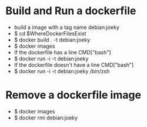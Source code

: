Build and Run a dockerfile
=====
* build a image with a tag name debian:joeky
* $ cd $WhereDockerFilesExist
* $ docker build . -t debian:joeky
* $ docker images
* If the dockerfile has a line CMD["bash"]
* $ docker run -i -t debian:joeky
* If the dockerfile doesn't have a line CMD["bash"]
* $ docker run -i -t debian:joeky /bin/zsh

Remove a dockerfile image
=====
* $ docker images
* $ docker rmi debian:joeky
